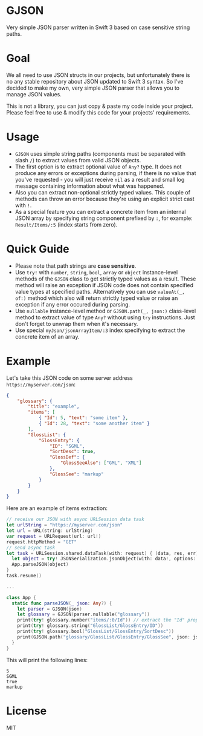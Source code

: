 # GJSON
Very simple JSON parser written in Swift 3 based on case sensitive string paths.

# Goal
We all need to use JSON structs in our projects, but unfortunately there is no any stable repository about JSON updated to Swift 3 syntax. So I've decided to make my own, very simple JSON parser that allows you to manage JSON values.

This is not a library, you can just copy & paste my code inside your project. Please feel free to use & modify this code for your projects' requirements.

# Usage
* `GJSON` uses simple string paths (components must be separated with slash `/`) to extract values from valid JSON objects.
* The first option is to extract optional value of `Any?` type. It does not produce any errors or exceptions during parsing, if there is no value that you've requested - you will just receive `nil` as a result and small log message containing information about what was happened.
* Also you can extract non-optional strictly typed values. This couple of methods can throw an error because they're using an explicit strict cast with `!`.
* As a special feature you can extract a concrete item from an internal JSON array by specifying string component prefixed by `:`, for example: `Result/Items/:5` (index starts from zero).

# Quick Guide

* Please note that path strings are **case sensitive**.
* Use `try!` with `number`, `string`, `bool`, `array` or `object` instance-level methods of the `GJSON` class to get strictly typed values as a result. These method will raise an exception if JSON code does not contain specified value types at specified paths. Alternatively you can use `valueAt(_, of:)` method which also will return strictly typed value or raise an exception if any error occured during parsing.
* Use `nullable` instance-level method or `GJSON.path(_, json:)` class-level method to extract value of type `Any?` without using `try` instructions. Just don't forget to unwrap them when it's necessary.
* Use special `myJson/jsonArrayItem/:3` index specifying to extract the concrete item of an array.

# Example
Let's take this JSON code on some server address `https://myserver.com/json`:

```json
{
	"glossary": {
		"title": "example",
		"items": [
			{ "Id": 5, "text": "some item" },
			{ "Id": 28, "text": "some another item" }
		],
		"GlossList": {
			"GlossEntry": {
				"ID": "SGML",
				"SortDesc": true,
				"GlossDef": {
					"GlossSeeAlso": ["GML", "XML"]
				},
				"GlossSee": "markup"
			}
		}
	}
}
```
Here are an example of items extraction:

```swift
// receive our JSON with async URLSession data task
let urlString = "https://myserver.com/json"
let url = URL(string: urlString)
var request = URLRequest(url: url!)
request.httpMethod = "GET"
// send async task
let task = URLSession.shared.dataTask(with: request) { (data, res, err) in
  let object = try! JSONSerialization.jsonObject(with: data!, options: .allowFragments)
  App.parseJSON(object)
}
task.resume()

...

class App {
  static func parseJSON(_ json: Any?) {
    let parser = GJSON(json)
    let glossary = GJSON(parser.nullable("glossary"))
    print(try! glossary.number("items/:0/Id")) // extract the "Id" property of the first item of an array
    print(try! glossary.string("GlossList/GlossEntry/ID"))
    print(try! glossary.bool("GlossList/GlossEntry/SortDesc"))
    print(GJSON.path("glossary/GlossList/GlossEntry/GlossSee", json: json) as! String)
  }
}
```

This will print the following lines:

```
5
SGML
true
markup
```
# License
MIT
